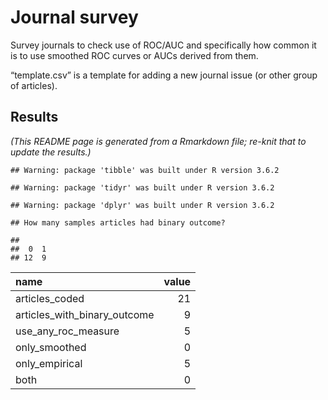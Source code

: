Journal survey
================

Survey journals to check use of ROC/AUC and specifically how common it
is to use smoothed ROC curves or AUCs derived from them.

“template.csv” is a template for adding a new journal issue (or other
group of articles).

## Results

*(This README page is generated from a Rmarkdown file; re-knit that to
update the results.)*

    ## Warning: package 'tibble' was built under R version 3.6.2

    ## Warning: package 'tidyr' was built under R version 3.6.2

    ## Warning: package 'dplyr' was built under R version 3.6.2

    ## How many samples articles had binary outcome?

    ## 
    ##  0  1 
    ## 12  9

| name                            | value |
| :------------------------------ | ----: |
| articles\_coded                 |    21 |
| articles\_with\_binary\_outcome |     9 |
| use\_any\_roc\_measure          |     5 |
| only\_smoothed                  |     0 |
| only\_empirical                 |     5 |
| both                            |     0 |
